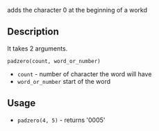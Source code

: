 adds the character 0 at the beginning of a workd


## Description

It takes 2 arguments.

`padzero(count, word_or_number)`

- `count` - number of character the word will have
- `word_or_number` start of the word

## Usage

- `padzero(4, 5)` - returns '0005'

